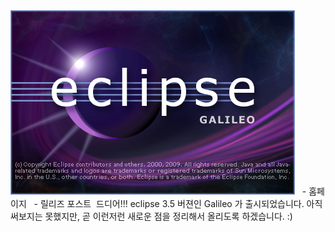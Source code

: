 <img src="eclipseGalileo.png" width="455" height="295" />
 <http://www.eclipse.org> - 홈페이지
 <http://www.eclipse.org/org/press-release/20090624_galileo.php> - 릴리즈 포스트
 드디어!!! eclipse 3.5 버젼인 Galileo 가 출시되었습니다. 아직 써보지는 못했지만, 곧 이런저런 새로운 점을 정리해서 올리도록 하겠습니다. :)

